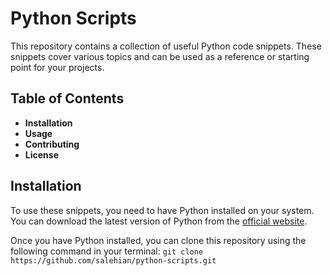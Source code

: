 # Python Scripts

This repository contains a collection of useful Python code snippets. These snippets cover various topics and can be used as a reference or starting point for your projects.

## Table of Contents

- **Installation**
- **Usage**
- **Contributing**
- **License**

## Installation

To use these snippets, you need to have Python installed on your system. You can download the latest version of Python from the [official website](https://www.python.org/downloads/).

Once you have Python installed, you can clone this repository using the following command in your terminal:
```git clone https://github.com/salehian/python-scripts.git```